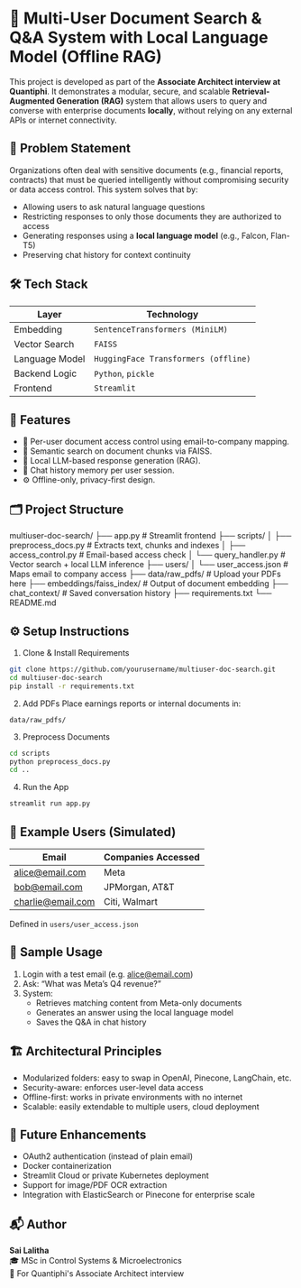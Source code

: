 # 🧠 Multi-User Document Search & Q&A System with Local Language Model (Offline RAG)

This project is developed as part of the **Associate Architect interview at Quantiphi**. It demonstrates a modular, secure, and scalable **Retrieval-Augmented Generation (RAG)** system that allows users to query and converse with enterprise documents **locally**, without relying on any external APIs or internet connectivity.

## 🎯 Problem Statement

Organizations often deal with sensitive documents (e.g., financial reports, contracts) that must be queried intelligently without compromising security or data access control. This system solves that by:

- Allowing users to ask natural language questions
- Restricting responses to only those documents they are authorized to access
- Generating responses using a **local language model** (e.g., Falcon, Flan-T5)
- Preserving chat history for context continuity

## 🛠️ Tech Stack

| Layer          | Technology                            |
|----------------|----------------------------------------|
| Embedding      | `SentenceTransformers (MiniLM)`        |
| Vector Search  | `FAISS`                                |
| Language Model | `HuggingFace Transformers (offline)`   |
| Backend Logic  | `Python`, `pickle`                     |
| Frontend       | `Streamlit`                            |

## 🧩 Features

- 🔐 Per-user document access control using email-to-company mapping.
- 🧠 Semantic search on document chunks via FAISS.
- 💬 Local LLM-based response generation (RAG).
- 📂 Chat history memory per user session.
- ⚙️ Offline-only, privacy-first design.

## 🗂️ Project Structure

multiuser-doc-search/
├── app.py                    # Streamlit frontend
├── scripts/
│   ├── preprocess_docs.py    # Extracts text, chunks and indexes
│   ├── access_control.py     # Email-based access check
│   └── query_handler.py      # Vector search + local LLM inference
├── users/
│   └── user_access.json      # Maps email to company access
├── data/raw_pdfs/            # Upload your PDFs here
├── embeddings/faiss_index/   # Output of document embedding
├── chat_context/             # Saved conversation history
├── requirements.txt
└── README.md

## ⚙️ Setup Instructions

1. Clone & Install Requirements
```bash
git clone https://github.com/yourusername/multiuser-doc-search.git
cd multiuser-doc-search
pip install -r requirements.txt
```

2. Add PDFs
Place earnings reports or internal documents in:
```
data/raw_pdfs/
```

3. Preprocess Documents
```bash
cd scripts
python preprocess_docs.py
cd ..
```

4. Run the App
```bash
streamlit run app.py
```

## 👥 Example Users (Simulated)

| Email              | Companies Accessed     |
|--------------------|------------------------|
| alice@email.com    | Meta                   |
| bob@email.com      | JPMorgan, AT&T         |
| charlie@email.com  | Citi, Walmart          |

Defined in `users/user_access.json`

## 🧠 Sample Usage

1. Login with a test email (e.g. alice@email.com)
2. Ask: “What was Meta’s Q4 revenue?”
3. System:
   - Retrieves matching content from Meta-only documents
   - Generates an answer using the local language model
   - Saves the Q&A in chat history

## 🏗️ Architectural Principles

- Modularized folders: easy to swap in OpenAI, Pinecone, LangChain, etc.
- Security-aware: enforces user-level data access
- Offline-first: works in private environments with no internet
- Scalable: easily extendable to multiple users, cloud deployment

## 🚀 Future Enhancements

- OAuth2 authentication (instead of plain email)
- Docker containerization
- Streamlit Cloud or private Kubernetes deployment
- Support for image/PDF OCR extraction
- Integration with ElasticSearch or Pinecone for enterprise scale

## 📬 Author

**Sai Lalitha**  
🎓 MSc in Control Systems & Microelectronics  
💼 For Quantiphi's Associate Architect interview


